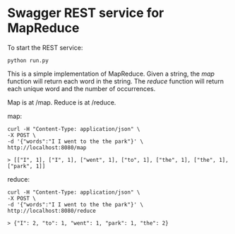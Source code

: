 # Swagger REST service for MapReduce

To start the REST service:

    python run.py
    
This is a simple implementation of MapReduce. Given a string, the *map* function will return each word in the string. The *reduce* function will return each unique word and the number of occurrences.

Map is at /map.
Reduce is at /reduce.

map:

    curl -H "Content-Type: application/json" \
    -X POST \
    -d '{"words":"I I went to the the park"}' \
    http://localhost:8080/map
    
    > [["I", 1], ["I", 1], ["went", 1], ["to", 1], ["the", 1], ["the", 1], ["park", 1]]
    
reduce:
    
    curl -H "Content-Type: application/json" \
    -X POST \
    -d '{"words":"I I went to the the park"}' \
    http://localhost:8080/reduce
    
    > {"I": 2, "to": 1, "went": 1, "park": 1, "the": 2}
    
    

